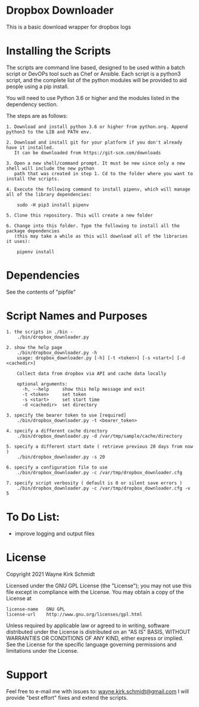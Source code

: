 Dropbox Downloader
==================

This is a basic download wrapper for dropbox logs

Installing the Scripts
=======================

The scripts are command line based, designed to be used within a batch script or DevOPs tool such as Chef or Ansible.
Each script is a python3 script, and the complete list of the python modules will be provided to aid people using a pip install.

You will need to use Python 3.6 or higher and the modules listed in the dependency section.  

The steps are as follows: 

    1. Download and install python 3.6 or higher from python.org. Append python3 to the LIB and PATH env.

    2. Download and install git for your platform if you don't already have it installed.
       It can be downloaded from https://git-scm.com/downloads
    
    3. Open a new shell/command prompt. It must be new since only a new shell will include the new python 
       path that was created in step 1. Cd to the folder where you want to install the scripts.
    
    4. Execute the following command to install pipenv, which will manage all of the library dependencies:
    
        sudo -H pip3 install pipenv 
 
    5. Clone this repository. This will create a new folder
    
    6. Change into this folder. Type the following to install all the package dependencies 
       (this may take a while as this will download all of the libraries it uses):

        pipenv install
        
Dependencies
============

See the contents of "pipfile"

Script Names and Purposes
=========================

    1. the scripts in ./bin - 
        ./bin/dropbox_downloader.py

    2. show the help page
        ./bin/dropbox_downloader.py -h
        usage: dropbox_downloader.py [-h] [-t <token>] [-s <start>] [-d <cachedir>]
        
        Collect data from dropbox via API and cache data locally
        
        optional arguments:
          -h, --help     show this help message and exit
          -t <token>     set token
          -s <start>     set start time
          -d <cachedir>  set directory

    3. specify the bearer token to use [required]
        ./bin/dropbox_downloader.py -t <bearer_token>

    4. specify a different cache directory
        ./bin/dropbox_downloader.py -d /var/tmp/sample/cache/directory

    5. specify a different start date ( retrieve previous 20 days from now )
        ./bin/dropbox_downloader.py -s 20

    6. specify a configuration file to use
        ./bin/dropbox_downloader.py -c /var/tmp/dropbox_downloader.cfg

    7. specify script verbosity ( default is 0 or silent save errors )
        ./bin/dropbox_downloader.py -c /var/tmp/dropbox_downloader.cfg -v 5

To Do List:
===========

* improve logging and output files

License
=======

Copyright 2021 Wayne Kirk Schmidt

Licensed under the GNU GPL License (the "License");
you may not use this file except in compliance with the License.
You may obtain a copy of the License at

    license-name   GNU GPL
    license-url    http://www.gnu.org/licenses/gpl.html

Unless required by applicable law or agreed to in writing, software
distributed under the License is distributed on an "AS IS" BASIS,
WITHOUT WARRANTIES OR CONDITIONS OF ANY KIND, either express or implied.
See the License for the specific language governing permissions and
limitations under the License.

Support
=======

Feel free to e-mail me with issues to: wayne.kirk.schmidt@gmail.com
I will provide "best effort" fixes and extend the scripts.

